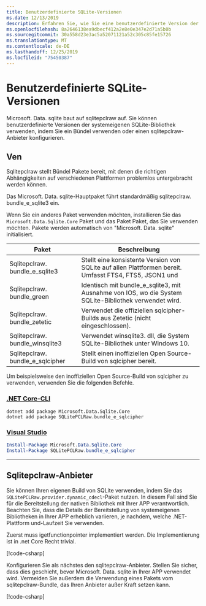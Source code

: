 ```yaml
---
title: Benutzerdefinierte SQLite-Versionen
ms.date: 12/13/2019
description: Erfahren Sie, wie Sie eine benutzerdefinierte Version der systemeigenen SQLite-Bibliothek verwenden.
ms.openlocfilehash: 8a2646138ea9dbecf412a2e8e0e347e2d71a5b0b
ms.sourcegitcommit: 30a558d23e3ac5a52071121a52c305c85fe15726
ms.translationtype: MT
ms.contentlocale: de-DE
ms.lasthandoff: 12/25/2019
ms.locfileid: "75450387"
---
```

# <a name="custom-sqlite-versions"></a>Benutzerdefinierte SQLite-Versionen

Microsoft. Data. sqlite baut auf sqlitepclraw auf. Sie können benutzerdefinierte Versionen der systemeigenen SQLite-Bibliothek verwenden, indem Sie ein Bündel verwenden oder einen sqlitepclraw-Anbieter konfigurieren.

## <a name="bundles"></a>Ven

Sqlitepclraw stellt Bündel Pakete bereit, mit denen die richtigen Abhängigkeiten auf verschiedenen Plattformen problemlos untergebracht werden können.

Das Microsoft. Data. sqlite-Hauptpaket führt standardmäßig sqlitepclraw. bundle_e_sqlite3 ein.

Wenn Sie ein anderes Paket verwenden möchten, installieren Sie das `Microsoft.Data.Sqlite.Core` Paket und das Paket Paket, das Sie verwenden möchten. Pakete werden automatisch von "Microsoft. Data. sqlite" initialisiert.

| Paket | Beschreibung |
| --- | --- |
| Sqlitepclraw. bundle_e_sqlite3 | Stellt eine konsistente Version von SQLite auf allen Plattformen bereit. Umfasst FTS4, FTS5, JSON1 und | R *-Struktur Erweiterungen. Dies ist der Standardwert. |
| Sqlitepclraw. bundle_green | Identisch mit bundle_e_sqlite3, mit Ausnahme von IOS, wo die System SQLite-Bibliothek verwendet wird. |
| Sqlitepclraw. bundle_zetetic | Verwendet die offiziellen sqlcipher-Builds aus Zetetic (nicht eingeschlossen). |
| Sqlitepclraw. bundle_winsqlite3 | Verwendet winsqlite3. dll, die System SQLite-Bibliothek unter Windows 10. |
| Sqlitepclraw. bundle_e_sqlcipher | Stellt einen inoffiziellen Open Source-Build von sqlcipher bereit. |

Um beispielsweise den inoffiziellen Open Source-Build von sqlcipher zu verwenden, verwenden Sie die folgenden Befehle.

### <a name="net-core-clitabnetcore-cli"></a>[.NET Core-CLI](#tab/netcore-cli)

```dotnetcli
dotnet add package Microsoft.Data.Sqlite.Core
dotnet add package SQLitePCLRaw.bundle_e_sqlcipher
```

### <a name="visual-studiotabvisual-studio"></a>[Visual Studio](#tab/visual-studio)

``` PowerShell
Install-Package Microsoft.Data.Sqlite.Core
Install-Package SQLitePCLRaw.bundle_e_sqlcipher
```

---

## <a name="sqlitepclraw-providers"></a>Sqlitepclraw-Anbieter

Sie können Ihren eigenen Build von SQLite verwenden, indem Sie das `SQLitePCLRaw.provider.dynamic_cdecl`-Paket nutzen. In diesem Fall sind Sie für die Bereitstellung der nativen Bibliothek mit Ihrer APP verantwortlich. Beachten Sie, dass die Details der Bereitstellung von systemeigenen Bibliotheken in Ihrer APP erheblich variieren, je nachdem, welche .NET-Plattform und-Laufzeit Sie verwenden.

Zuerst muss igetfunctionpointer implementiert werden. Die Implementierung ist in .net Core Recht trivial.

[!code-csharp[](../../../../samples/snippets/standard/data/sqlite/SystemLibrarySample/Program.cs?name=snippet_NativeLibraryAdapter)]

Konfigurieren Sie als nächstes den sqlitepclraw-Anbieter. Stellen Sie sicher, dass dies geschieht, bevor Microsoft. Data. sqlite in Ihrer APP verwendet wird. Vermeiden Sie außerdem die Verwendung eines Pakets vom sqlitepclraw-Bundle, das Ihren Anbieter außer Kraft setzen kann.

[!code-csharp[](../../../../samples/snippets/standard/data/sqlite/SystemLibrarySample/Program.cs?name=snippet_SetProvider)]
